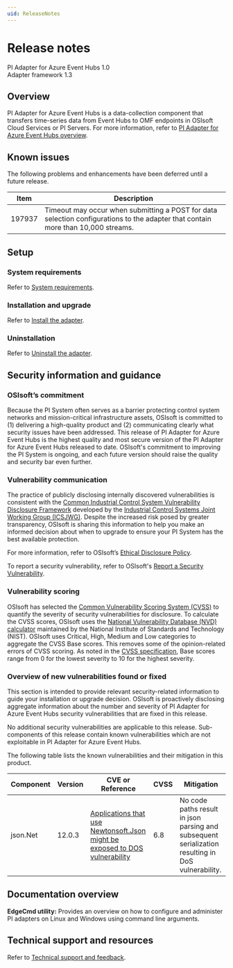 ```yaml
---
uid: ReleaseNotes
---
```



# Release notes

PI Adapter for Azure Event Hubs 1.0<br>
Adapter framework 1.3 

## Overview

PI Adapter for Azure Event Hubs is a data-collection component that transfers time-series data from Event Hubs to OMF endpoints in OSIsoft Cloud Services or PI Servers.  For more information, refer to [PI Adapter for Azure Event Hubs overview](xref:index). 


## Known issues

The following problems and enhancements have been deferred until a future release.

<!--*Use bullets and tables as necessary (table format below).* -->
Item | Description
---- | -----------
197937 | Timeout may occur when submitting a POST for data selection configurations to the adapter that contain more than 10,000 streams.

## Setup

### System requirements

<!--*Provide a cross-reference to the system requirements section. For example,*-->

Refer to [System requirements](xref:SystemRequirements).

### Installation and upgrade

<!--*Provide a cross-reference to the installation procedure. For example,*-->

Refer to [Install the adapter](xref:InstallTheAdapter).

### Uninstallation

<!--*Provide a cross-reference to the uninstallation procedure. For example,*-->

Refer to [Uninstall the adapter](xref:UninstallTheAdapter).

## Security information and guidance

<!-- For information on how to complete this section, please refer to the [Security Wiki](https://dev.azure.com/osieng/engineering/_wiki/wikis/Architecture.wiki/15575/SDL-practice-described-in-release-notes)-->

### OSIsoft’s commitment

Because the PI System often serves as a barrier protecting control system networks and mission-critical infrastructure assets, OSIsoft is committed to (1) delivering a high-quality product and (2) communicating clearly what security issues have been addressed. This release of PI Adapter for Azure Event Hubs is the highest quality and most secure version of the PI Adapter for Azure Event Hubs released to date. OSIsoft's commitment to improving the PI System is ongoing, and each future version should raise the quality and security bar even further.

### Vulnerability communication

The practice of publicly disclosing internally discovered vulnerabilities is consistent with the [Common Industrial Control System Vulnerability Disclosure Framework](https://ics-cert.us-cert.gov/sites/default/files/ICSJWG-Archive/ICSJWG_Vulnerability_Disclosure_Framework_Final_1.pdf) developed by the [Industrial Control Systems Joint Working Group (ICSJWG)](https://ics-cert.us-cert.gov/Industrial-Control-Systems-Joint-Working-Group-ICSJWG). Despite the increased risk posed by greater transparency, OSIsoft is sharing this information to help you make an informed decision about when to upgrade to ensure your PI System has the best available protection.

For more information, refer to OSIsoft’s [Ethical Disclosure Policy](https://www.osisoft.com/ethical-disclosure-policy).

To report a security vulnerability, refer to OSIsoft's [Report a Security Vulnerability](https://www.osisoft.com/report-a-security-vulnerability).

### Vulnerability scoring

OSIsoft has selected the [Common Vulnerability Scoring System (CVSS)](https://www.first.org/cvss/v2/guide) to quantify the severity of security vulnerabilities for disclosure. To calculate the CVSS scores, OSIsoft uses the [National Vulnerability Database (NVD) calculator](https://nvd.nist.gov/cvss.cfm?calculator&amp;version=2) maintained by the National Institute of Standards and Technology (NIST).  OSIsoft uses Critical, High, Medium and Low categories to aggregate the CVSS Base scores. This removes some of the opinion-related errors of CVSS scoring.  As noted in the [CVSS specification](https://www.first.org/cvss/specification-document), Base scores range from 0 for the lowest severity to 10 for the highest severity.

### Overview of new vulnerabilities found or fixed

This section is intended to provide relevant security-related information to guide your installation or upgrade decision. OSIsoft is proactively disclosing aggregate information about the number and severity of PI Adapter for Azure Event Hubs security vulnerabilities that are fixed in this release.

No additional security vulnerabilities are applicable to this release. Sub-components of this release contain known vulnerabilities which are not exploitable in PI Adapter for Azure Event Hubs. 

The following table lists the known vulnerabilities and their mitigation in this product.

 Component | Version | CVE or Reference | CVSS | Mitigation
 --------- | ------- | -----------------| ------ | ----------
 json.Net | 12.0.3 | [Applications that use Newtonsoft.Json might be exposed to DOS vulnerability](https://alephsecurity.com/vulns/aleph-2018004) | 6.8 | No code paths result in json parsing and subsequent serialization resulting in DoS vulnerability.

## Documentation overview

**EdgeCmd utility:** Provides an overview on how to configure and administer PI adapters on Linux and Windows using command line arguments.

## Technical support and resources

<!--*Provide a cross-reference to the Technical Support and feedback section. For example,*-->

Refer to [Technical support and feedback](xref:TechnicalSupportAndFeedback).
